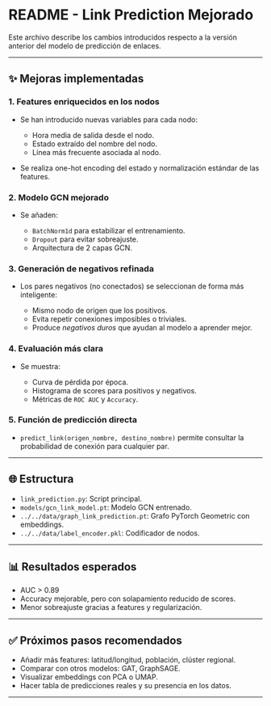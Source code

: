 # README - Link Prediction Mejorado

Este archivo describe los cambios introducidos respecto a la versión anterior del modelo de predicción de enlaces.

---

## ✨ Mejoras implementadas

### 1. **Features enriquecidos en los nodos**

* Se han introducido nuevas variables para cada nodo:

  * Hora media de salida desde el nodo.
  * Estado extraído del nombre del nodo.
  * Línea más frecuente asociada al nodo.
* Se realiza one-hot encoding del estado y normalización estándar de las features.

### 2. **Modelo GCN mejorado**

* Se añaden:

  * `BatchNorm1d` para estabilizar el entrenamiento.
  * `Dropout` para evitar sobreajuste.
  * Arquitectura de 2 capas GCN.

### 3. **Generación de negativos refinada**

* Los pares negativos (no conectados) se seleccionan de forma más inteligente:

  * Mismo nodo de origen que los positivos.
  * Evita repetir conexiones imposibles o triviales.
  * Produce *negativos duros* que ayudan al modelo a aprender mejor.

### 4. **Evaluación más clara**

* Se muestra:

  * Curva de pérdida por época.
  * Histograma de scores para positivos y negativos.
  * Métricas de `ROC AUC` y `Accuracy`.

### 5. **Función de predicción directa**

* `predict_link(origen_nombre, destino_nombre)` permite consultar la probabilidad de conexión para cualquier par.

---

## 🌐 Estructura

* `link_prediction.py`: Script principal.
* `models/gcn_link_model.pt`: Modelo GCN entrenado.
* `../../data/graph_link_prediction.pt`: Grafo PyTorch Geometric con embeddings.
* `../../data/label_encoder.pkl`: Codificador de nodos.

---

## 📊 Resultados esperados

* AUC > 0.89
* Accuracy mejorable, pero con solapamiento reducido de scores.
* Menor sobreajuste gracias a features y regularización.

---

## ✅ Próximos pasos recomendados

* Añadir más features: latitud/longitud, población, clúster regional.
* Comparar con otros modelos: GAT, GraphSAGE.
* Visualizar embeddings con PCA o UMAP.
* Hacer tabla de predicciones reales y su presencia en los datos.

---

